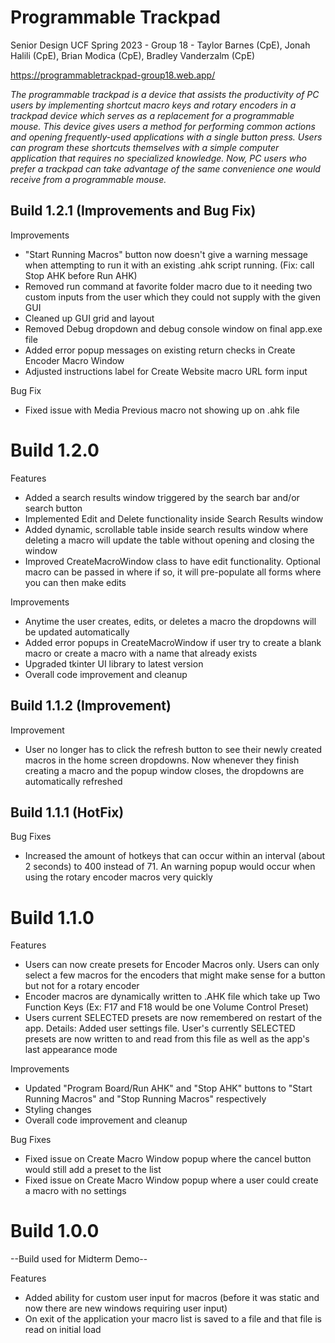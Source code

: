 # Programmable Trackpad
Senior Design UCF Spring 2023 - Group 18 - Taylor Barnes (CpE), Jonah Halili (CpE), Brian Modica (CpE), Bradley Vanderzalm (CpE)

https://programmabletrackpad-group18.web.app/

<em>The programmable trackpad is a device that assists the productivity of PC users by implementing shortcut macro keys and rotary encoders in a trackpad device which serves as a replacement for a programmable mouse. This device gives users a method for performing common actions and opening frequently-used applications with a single button press. Users can program these shortcuts themselves with a simple computer application that requires no specialized knowledge. Now, PC users who prefer a trackpad can take advantage of the same convenience one would receive from a programmable mouse.</em>

## Build 1.2.1 (Improvements and Bug Fix)
Improvements
* "Start Running Macros" button now doesn't give a warning message when attempting to run it with an existing .ahk script running. (Fix: call Stop AHK before Run AHK)
* Removed run command at favorite folder macro due to it needing two custom inputs from the user which they could not supply with the given GUI
* Cleaned up GUI grid and layout
* Removed Debug dropdown and debug console window on final app.exe file
* Added error popup messages on existing return checks in Create Encoder Macro Window
* Adjusted instructions label for Create Website macro URL form input

Bug Fix
* Fixed issue with Media Previous macro not showing up on .ahk file

# Build 1.2.0
Features
* Added a search results window triggered by the search bar and/or search button
* Implemented Edit and Delete functionality inside Search Results window
* Added dynamic, scrollable table inside search results window where deleting a macro will update the table without opening and closing the window
* Improved CreateMacroWindow class to have edit functionality. Optional macro can be passed in where if so, it will pre-populate all forms where you can then make edits

Improvements
* Anytime the user creates, edits, or deletes a macro the dropdowns will be updated automatically
* Added error popups in CreateMacroWindow if user try to create a blank macro or create a macro with a name that already exists
* Upgraded tkinter UI library to latest version
* Overall code improvement and cleanup

## Build 1.1.2 (Improvement)
Improvement
* User no longer has to click the refresh button to see their newly created macros in the home screen dropdowns. Now whenever they finish creating a macro and the popup window closes, the dropdowns are automatically refreshed

## Build 1.1.1 (HotFix)
Bug Fixes
* Increased the amount of hotkeys that can occur within an interval (about 2 seconds) to 400 instead of 71. An warning popup would occur when using the rotary encoder macros very quickly

# Build 1.1.0
Features
* Users can now create presets for Encoder Macros only. Users can only select a few macros for the encoders that might make sense for a button but not for a rotary encoder
* Encoder macros are dynamically written to .AHK file which take up Two Function Keys (Ex: F17 and F18 would be one Volume Control Preset)
* Users current SELECTED presets are now remembered on restart of the app. Details: Added user settings file. User's currently SELECTED presets are now written to and read from this file as well as the app's last appearance mode

Improvements
* Updated "Program Board/Run AHK" and "Stop AHK" buttons to "Start Running Macros" and "Stop Running Macros" respectively
* Styling changes
* Overall code improvement and cleanup

Bug Fixes
* Fixed issue on Create Macro Window popup where the cancel button would still add a preset to the list
* Fixed issue on Create Macro Window popup where a user could create a macro with no settings

# Build 1.0.0
--Build used for Midterm Demo--

Features
* Added ability for custom user input for macros (before it was static and now there are new windows requiring user input)
* On exit of the application your macro list is saved to a file and that file is read on initial load
